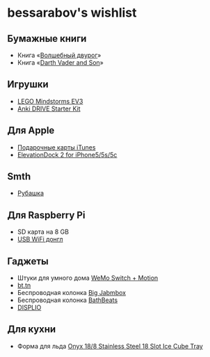 # bessarabov's wishlist

## Бумажные книги

 * Книга «[Волшебный двурог](http://www.ozon.ru/?context=search&text=%e2%ee%eb%f8%e5%e1%ed%fb%e9+%e4%e2%f3%f0%ee%e3)»
 * Книга «[Darth Vader and Son](http://www.amazon.com/gp/product/145210655X/ref=pe_55990_63132290_em_1p_0_ti)»

## Игрушки

 * [LEGO Mindstorms EV3](http://www.amazon.com/LEGO-6029291-Mindstorms-EV3-31313/dp/B00CWER3XY/)
 * [Anki DRIVE Starter Kit](http://www.amazon.com/Anki-DRIVE-Starter-Kit/dp/B00G6MWM1Q/)

## Для Apple

 * [Подарочные карты iTunes](https://money.yandex.ru/games/shop.xml?scid=5503)
 * [ElevationDock 2 for iPhone5/5s/5c](http://www.elevationlab.com/products/elevationdock-for-iphone5)

## Smth

 * [Рубашка](http://www.ellyprizeman.com/product/bowlinghawaiian-shirt/)

## Для Raspberry Pi

 * SD карта на 8 GB
 * [USB WiFi донгл](http://amperka.ru/product/wi-pi)

## Гаджеты

 * Штуки для умного дома [WeMo Switch + Motion](http://www.belkin.com/us/F5Z0340-Belkin/p/P-F5Z0340/)
 * [bt.tn](http://bt.tn/)
 * Беспроводная колонка [Big Jabmbox](https://jawbone.com/speakers/bigjambox)
 * Беспроводная колонка [BathBeats](http://bathbeats.ru/scripts/product_page.php?id=1)
 * [DISPLIO](http://displ.io/)

## Для кухни

 * Форма для льда [Onyx 18/8 Stainless Steel 18 Slot Ice Cube Tray](http://www.amazon.com/Onyx-Stainless-Steel-Slot-Cube/dp/B0027V9OR0/)
